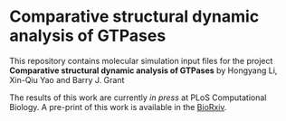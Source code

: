 # Comparative structural dynamic analysis of GTPases

This repository contains molecular simulation input files for the project **Comparative structural dynamic analysis of GTPases**
by Hongyang Li, Xin-Qiu Yao and Barry J. Grant

The results of this work are currently *in press* at PLoS Computational Biology. A pre-print of this work is available in the [BioRxiv](https://www.biorxiv.org/content/early/2018/07/16/370197).

